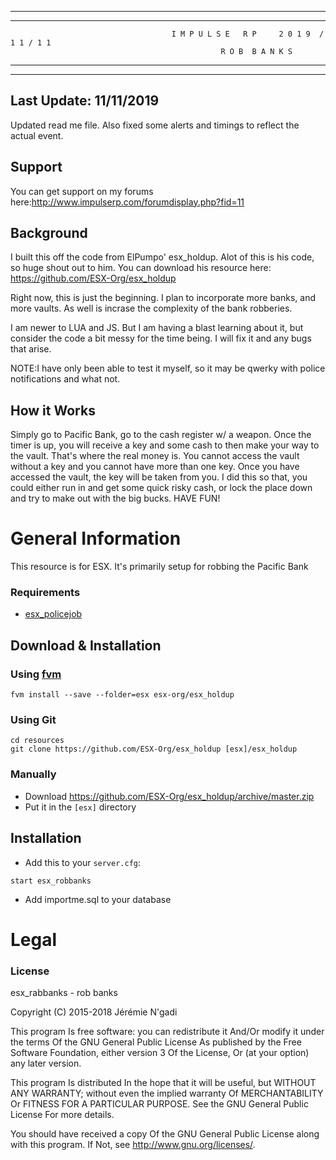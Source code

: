 --------------------------------------------------------------------------------------------------------------------------------
--------------------------------------------------------------------------------------------------------------------------------
										I M P U L S E   R P     2 0 1 9  / 1 1 / 1 1
												   R O B  B A N K S
--------------------------------------------------------------------------------------------------------------------------------
--------------------------------------------------------------------------------------------------------------------------------
## Last Update: 11/11/2019
Updated read me file. Also fixed some alerts and timings to reflect the actual event. 
## Support
You can get support on my forums here:http://www.impulserp.com/forumdisplay.php?fid=11
## Background
I built this off the code from ElPumpo' esx_holdup. Alot of this is his code, so huge shout out to him. You can download his resource here: https://github.com/ESX-Org/esx_holdup

Right now, this is just the beginning. I plan to incorporate more banks, and more vaults. As well is incrase the complexity of the bank robberies. 

I am newer to LUA and JS. But I am having a blast learning about it, but consider the code a bit messy for the time being. I will fix it and any bugs that arise. 

NOTE:I have only been able to test it myself, so it may be qwerky with police notifications and what not. 

## How it Works
Simply go to Pacific Bank, go to the cash register w/ a weapon. Once the timer is up, you will receive a key and some cash to then make your way to the vault. That's where the real money is. You cannot access the vault without a key and you cannot have more than one key. Once you have accessed the vault, the key will be taken from you. I did this so that, you could either 
run in and get some quick risky cash, or lock the place down and try to make out with the big bucks. HAVE FUN!

# General Information
This resource is for ESX. It's primarily setup for robbing the Pacific Bank 

### Requirements
- [esx_policejob](https://github.com/ESX-Org/esx_policejob)

## Download & Installation

### Using [fvm](https://github.com/qlaffont/fvm-installer)
```
fvm install --save --folder=esx esx-org/esx_holdup
```

### Using Git
```
cd resources
git clone https://github.com/ESX-Org/esx_holdup [esx]/esx_holdup
```

### Manually
- Download https://github.com/ESX-Org/esx_holdup/archive/master.zip
- Put it in the `[esx]` directory

## Installation
- Add this to your `server.cfg`:
```
start esx_robbanks
```
- Add importme.sql to your database

# Legal
### License
esx_rabbanks - rob banks

Copyright (C) 2015-2018 Jérémie N'gadi

This program Is free software: you can redistribute it And/Or modify it under the terms Of the GNU General Public License As published by the Free Software Foundation, either version 3 Of the License, Or (at your option) any later version.

This program Is distributed In the hope that it will be useful, but WITHOUT ANY WARRANTY; without even the implied warranty Of MERCHANTABILITY Or FITNESS FOR A PARTICULAR PURPOSE. See the GNU General Public License For more details.

You should have received a copy Of the GNU General Public License along with this program. If Not, see http://www.gnu.org/licenses/.
